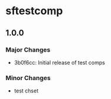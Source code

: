 # sftestcomp

## 1.0.0

### Major Changes

- 3b0f6cc: Initial release of test comps

### Minor Changes

- test chset
